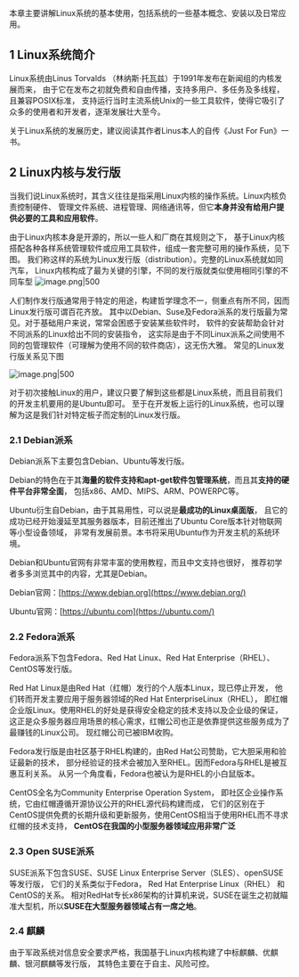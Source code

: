 
本章主要讲解Linux系统的基本使用，包括系统的一些基本概念、安装以及日常应用。
## 1 Linux系统简介

Linux系统由Linus Torvalds （林纳斯·托瓦兹）于1991年发布在新闻组的内核发展而来， 由于它在发布之初就免费和自由传播，支持多用户、多任务及多线程，且兼容POSIX标准， 支持运行当时主流系统Unix的一些工具软件，使得它吸引了众多的使用者和开发者，逐渐发展壮大至今。

关于Linux系统的发展历史，建议阅读其作者Linus本人的自传《Just For Fun》一书。
## 2 Linux内核与发行版

当我们说Linux系统时，其含义往往是指采用Linux内核的操作系统。Linux内核负责控制硬件、 管理文件系统、进程管理、网络通讯等，但它**本身并没有给用户提供必要的工具和应用软件**。

由于Linux内核本身是开源的，所以一些人和厂商在其规则之下， 基于Linux内核搭配各种各样系统管理软件或应用工具软件，组成一套完整可用的操作系统，见下图。 我们称这样的系统为Linux发行版（distribution）。完整的Linux系统就如同汽车， Linux内核构成了最为关键的引擎，不同的发行版就类似使用相同引擎的不同车型
![image.png|500](https://my-obsidian-image.oss-cn-guangzhou.aliyuncs.com/2025/05/d30b035cd28a39fd6e3e0a059a837749.png)

人们制作发行版通常用于特定的用途，构建哲学理念不一，侧重点有所不同，因而Linux发行版可谓百花齐放。 其中以Debian、Suse及Fedora派系的发行版最为常见。对于基础用户来说，常常会困惑于安装某些软件时， 软件的安装帮助会针对不同派系的Linux给出不同的安装指令， 这实际是由于不同Linux派系之间使用不同的包管理软件（可理解为使用不同的软件商店），这无伤大雅。 常见的Linux发行版关系见下图

![image.png|500](https://my-obsidian-image.oss-cn-guangzhou.aliyuncs.com/2025/05/4bb945b7ebbbc886d94a97190de2ca73.png)

对于初次接触Linux的用户，建议只要了解到这些都是Linux系统，而且目前我们的开发主机要用的是Ubuntu即可。 至于在开发板上运行的Linux系统，也可以理解为这是我们针对特定板子而定制的Linux发行版。
### 2.1 Debian派系

Debian派系下主要包含Debian、Ubuntu等发行版。

Debian的特色在于其**海量的软件支持和apt-get软件包管理系统**，而且其**支持的硬件平台非常全面**， 包括x86、AMD、MIPS、ARM、POWERPC等。

Ubuntu衍生自Debian，由于其易用性，可以说是**最成功的Linux桌面版**， 且它的成功已经开始漫延至其服务器版本，目前还推出了Ubuntu Core版本针对物联网等小型设备领域， 非常有发展前景。本书将采用Ubuntu作为开发主机的系统环境。

Debian和Ubuntu官网有非常丰富的使用教程，而且中文支持也很好， 推荐初学者多多浏览其中的内容，尤其是Debian。

Debian官网：[https://www.debian.org](https://www.debian.org/)

Ubuntu官网：[https://ubuntu.com](https://ubuntu.com/)
### 2.2 Fedora派系

Fedora派系下包含Fedora、Red Hat Linux、Red Hat Enterprise（RHEL）、CentOS等发行版。

Red Hat Linux是由Red Hat（红帽）发行的个人版本Linux，现已停止开发， 他们转而开发主要应用于服务器领域的Red Hat EnterpriseLinux（RHEL）， 即红帽企业版Linux。使用RHEL的好处是获得安全稳定的技术支持以及企业级的保证， 这正是众多服务器应用场景的核心需求，红帽公司也正是依靠提供这些服务成为了最赚钱的Linux公司。 现红帽公司已被IBM收购。

Fedora发行版是由社区基于RHEL构建的，由Red Hat公司赞助，它大胆采用和验证最新的技术， 部分经验证的技术会被加入至RHEL。因而Fedora与RHEL是被互惠互利关系。 从另一个角度看，Fedora也被认为是RHEL的小白鼠版本。

CentOS全名为Community Enterprise Operation System， 即社区企业操作系统，它由红帽遵循开源协议公开的RHEL源代码构建而成， 它们的区别在于CentOS提供免费的长期升级和更新服务，使用CentOS相当于使用RHEL而不寻求红帽的技术支持， **CentOS在我国的小型服务器领域应用非常广泛**
### 2.3 Open SUSE派系

SUSE派系下包含SUSE、SUSE Linux Enterprise Server（SLES）、openSUSE等发行版， 它们的关系类似于Fedora， Red Hat Enterprise Linux（RHEL） 和CentOS的关系。 相对RedHat专长x86架构的计算机来说，SUSE在诞生之初就瞄准大型机，所以**SUSE在大型服务器领域占有一席之地**。
### 2.4 麒麟

由于军政系统对信息安全要求严格，我国基于Linux内核构建了中标麒麟、优麒麟、银河麒麟等发行版， 其特色主要在于自主、风险可控。